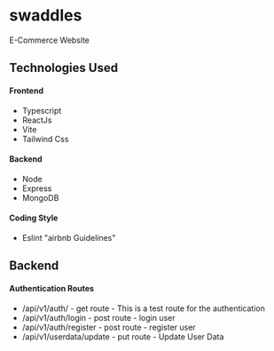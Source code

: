 # swaddles

E-Commerce Website

## Technologies Used

#### Frontend

- Typescript
- ReactJs
- Vite
- Tailwind Css

#### Backend

- Node
- Express
- MongoDB

#### Coding Style

- Eslint "airbnb Guidelines"

## Backend

#### Authentication Routes

- /api/v1/auth/ - get route - This is a test route for the authentication
- /api/v1/auth/login - post route - login user
- /api/v1/auth/register - post route - register user
- /api/v1/userdata/update - put route - Update User Data
